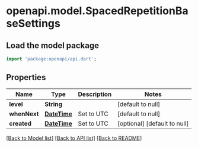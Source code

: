 # openapi.model.SpacedRepetitionBaseSettings

## Load the model package
```dart
import 'package:openapi/api.dart';
```

## Properties
Name | Type | Description | Notes
------------ | ------------- | ------------- | -------------
**level** | **String** |  | [default to null]
**whenNext** | [**DateTime**](DateTime.md) | Set to UTC | [default to null]
**created** | [**DateTime**](DateTime.md) | Set to UTC | [optional] [default to null]

[[Back to Model list]](../README.md#documentation-for-models) [[Back to API list]](../README.md#documentation-for-api-endpoints) [[Back to README]](../README.md)


